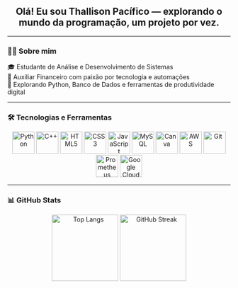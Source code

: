 <h2 align="center">Olá! Eu sou Thallison Pacífico — explorando o mundo da programação, um projeto por vez.</h2>

---

### 👨‍💻 Sobre mim

<p align="left">
  🎓 Estudante de Análise e Desenvolvimento de Sistemas <br>
  💼 Auxiliar Financeiro com paixão por tecnologia e automações <br>
  🚀 Explorando Python, Banco de Dados e ferramentas de produtividade digital
</p>

---

### 🛠️ Tecnologias e Ferramentas

<div align="center">
  <img src="https://skillicons.dev/icons?i=py" height="50" alt="Python" />
  <img src="https://cdn.jsdelivr.net/gh/devicons/devicon/icons/cplusplus/cplusplus-original.svg" height="50" alt="C++" />
  <img src="https://cdn.jsdelivr.net/gh/devicons/devicon/icons/html5/html5-original.svg" height="50" alt="HTML5" />
  <img src="https://cdn.jsdelivr.net/gh/devicons/devicon/icons/css3/css3-original.svg" height="50" alt="CSS3" />
  <img src="https://cdn.jsdelivr.net/gh/devicons/devicon/icons/javascript/javascript-original.svg" height="50" alt="JavaScript" />
  <img src="https://cdn.simpleicons.org/mysql/4479A1" height="50" alt="MySQL" />
  <img src="https://cdn.jsdelivr.net/gh/devicons/devicon/icons/canva/canva-original.svg" height="50" alt="Canva" />
  <img src="https://skillicons.dev/icons?i=aws" height="50" alt="AWS" />
  <img src="https://cdn.jsdelivr.net/gh/devicons/devicon/icons/git/git-original.svg" height="50" alt="Git" />
  <img src="https://cdn.simpleicons.org/prometheus/E6522C" height="50" alt="Prometheus" />
  <img src="https://cdn.jsdelivr.net/gh/devicons/devicon/icons/googlecloud/googlecloud-original.svg" height="50" alt="Google Cloud" />
</div>

---

### 📊 GitHub Stats

<div align="center">
  <img src="https://github-readme-stats.vercel.app/api/top-langs?username=Jedaigodx&locale=pt-br&hide_title=false&layout=compact&card_width=320&langs_count=5&theme=dracula&hide_border=false&order=2" height="150" alt="Top Langs" />
  <img src="https://streak-stats.demolab.com?user=Jedaigodx&locale=pt-br&mode=weekly&theme=dracula&hide_border=false&border_radius=5&order=3" height="150" alt="GitHub Streak" />
</div>

